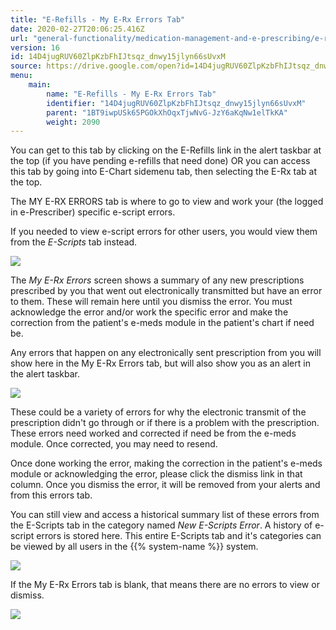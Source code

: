 ```yaml
---
title: "E-Refills - My E-Rx Errors Tab"
date: 2020-02-27T20:06:25.416Z
url: "general-functionality/medication-management-and-e-prescribing/e-refills-my-e-rx-errors-tab.html"
version: 16
id: 14D4jugRUV60ZlpKzbFhIJtsqz_dnwy15jlyn66sUvxM
source: https://drive.google.com/open?id=14D4jugRUV60ZlpKzbFhIJtsqz_dnwy15jlyn66sUvxM
menu:
    main:
        name: "E-Refills - My E-Rx Errors Tab"
        identifier: "14D4jugRUV60ZlpKzbFhIJtsqz_dnwy15jlyn66sUvxM"
        parent: "1BT9iwpUSk65PGOkXhOqxTjwNvG-JzY6aKqNw1elTkKA"
        weight: 2090
---
```

You can get to this tab by clicking on the E-Refills link in the alert taskbar at the top (if you have pending e-refills that need done) OR you can access this tab by going into E-Chart sidemenu tab, then selecting the E-Rx tab at the top.

The MY E-RX ERRORS tab is where to go to view and work your (the logged in e-Prescriber) specific e-script errors.

If you needed to view e-script errors for other users, you would view them from the *E-Scripts* tab instead.

![](../../external_files/ab62bfb3ebf4a457e32b26d934aa9219.png)

The *My E-Rx Errors* screen shows a summary of any new prescriptions prescribed by you that went out electronically transmitted but have an error to them. These will remain here until you dismiss the error. You must acknowledge the error and/or work the specific error and make the correction from the patient's e-meds module in the patient's chart if need be.

Any errors that happen on any electronically sent prescription from you will show here in the My E-Rx Errors tab, but will also show you as an alert in the alert taskbar.

![](../../external_files/ab62bfb3ebf4a457e32b26d934aa9219.png)

These could be a variety of errors for why the electronic transmit of the prescription didn't go through or if there is a problem with the prescription. These errors need worked and corrected if need be from the e-meds module. Once corrected, you may need to resend.

Once done working the error, making the correction in the patient's e-meds module or acknowledging the error, please click the dismiss link in that column. Once you dismiss the error, it will be removed from your alerts and from this errors tab.

You can still view and access a historical summary list of these errors from the E-Scripts tab in the category named *New E-Scripts Error*. A history of e-script errors is stored here. This entire E-Scripts tab and it's categories can be viewed by all users in the {{% system-name %}} system.

![](../../external_files/74f240d62470324e3bc1adb026235e19.png)

If the My E-Rx Errors tab is blank, that means there are no errors to view or dismiss.

![](../../external_files/5a2c7408e96f3fda669d3c69d9831157.png)

